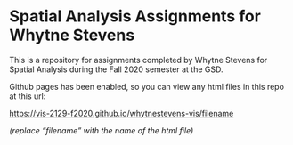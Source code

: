 # Spatial Analysis Assignments for Whytne Stevens

This is a repository for assignments completed by Whytne Stevens for Spatial Analysis during the Fall 2020 semester at the GSD.

Github pages has been enabled, so you can view any html files in this repo at this url:

https://vis-2129-f2020.github.io/whytnestevens-vis/filename

*(replace “filename” with the name of the html file)*

